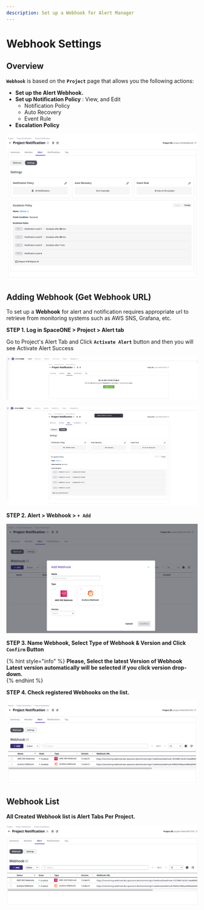 ```yaml
---
description: Set up a Webhook for Alert Manager
---
```


# Webhook Settings

## Overview

**`Webhook`** is based on the **`Project`**  page that allows you the following actions:

* **Set up the Alert Webhook.** 
* **Set up Notification Policy** : View, and Edit 
  * Notification Policy
  * Auto Recovery
  * Event Rule
* **Escalation Policy**

![](../../../.gitbook/assets/screen-shot-2021-06-28-at-10.37.24.png)

## Adding Webhook \(Get Webhook URL\)

To set up a **Webhook** for alert and notification requires appropriate url to retrieve from monitoring systems such as AWS SNS, Grafana, etc. 

**STEP 1. Log in SpaceONE &gt; Project &gt; Alert tab**

Go to Project's Alert Tab and Click **`Activate Alert`**  button and then you will see Activate Alert Success 

![](../../../.gitbook/assets/screen-shot-2021-06-28-at-10.45.04.png)

![](../../../.gitbook/assets/screen-shot-2021-06-28-at-10.46.16.png)

**STEP 2. Alert &gt; Webhook &gt; `+ Add`**

![](../../../.gitbook/assets/screen-shot-2021-06-28-at-11.17.17.png)

**STEP 3. Name Webhook, Select Type of Webhook & Version and Click  `Confirm` Button**

{% hint style="info" %}
**Please, Select the latest Version of Webhook  
Latest version automatically will be selected if you click version drop-down.**   
{% endhint %}

**STEP 4. Check registered Webhooks on the list.**

![](../../../.gitbook/assets/screen-shot-2021-06-28-at-13.40.53.png)

## Webhook List

**All Created Webhook list is Alert Tabs Per Project.**

![](../../../.gitbook/assets/screen-shot-2021-06-29-at-16.11.37.png)



